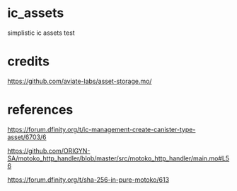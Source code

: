 # ic_assets

simplistic ic assets test

# credits

https://github.com/aviate-labs/asset-storage.mo/

# references

https://forum.dfinity.org/t/ic-management-create-canister-type-asset/6703/6

https://github.com/ORIGYN-SA/motoko_http_handler/blob/master/src/motoko_http_handler/main.mo#L56

https://forum.dfinity.org/t/sha-256-in-pure-motoko/613


